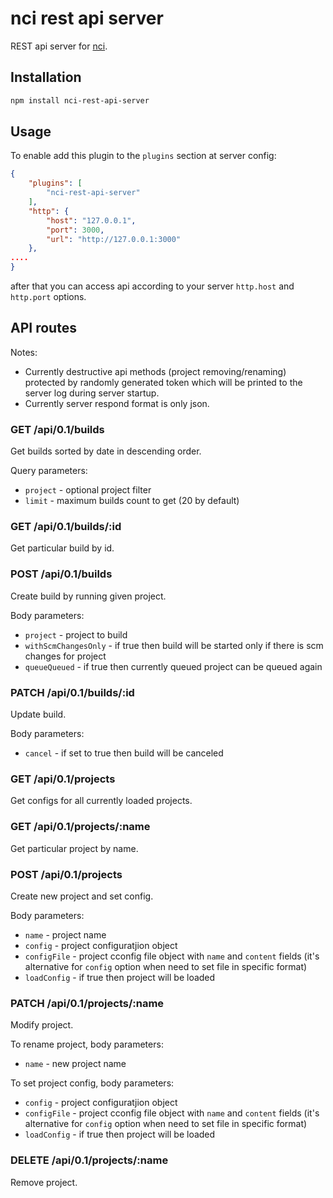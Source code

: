 # nci rest api server

REST api server for [nci](https://github.com/node-ci/nci).


## Installation

```sh
npm install nci-rest-api-server
```


## Usage

To enable add this plugin to the `plugins` section at server config:

```json
{
    "plugins": [
        "nci-rest-api-server"
    ],
    "http": {
        "host": "127.0.0.1",
        "port": 3000,
        "url": "http://127.0.0.1:3000"
    },
....
}
```

after that you can access api according to your server `http.host` and
`http.port` options.


## API routes

Notes:

 - Currently destructive api methods (project removing/renaming)
protected by randomly generated token which will be printed to the server log
during server startup.
 - Currently server respond format is only json.


### GET /api/0.1/builds

Get builds sorted by date in descending order.

Query parameters:
 - `project` - optional project filter
 - `limit` - maximum builds count to get (20 by default)


### GET /api/0.1/builds/:id

Get particular build by id.


### POST /api/0.1/builds

Create build by running given project.

Body parameters:
 - `project` - project to build
 - `withScmChangesOnly` - if true then build will be started only if
there is scm changes for project
 - `queueQueued` - if true then currently queued project can be queued
again


### PATCH /api/0.1/builds/:id

Update build.

Body parameters:
 - `cancel` - if set to true then build will be canceled


### GET /api/0.1/projects

Get configs for all currently loaded projects.


### GET /api/0.1/projects/:name

Get particular project by name.


### POST /api/0.1/projects

Create new project and set config.

Body parameters:
 - `name` - project name
 - `config` - project configuratjion object
 - `configFile` - project cconfig file object with `name` and `content` fields
(it's alternative for `config` option when need to set file in specific format)
 - `loadConfig` - if true then project will be loaded


### PATCH /api/0.1/projects/:name

Modify project.

To rename project, body parameters:
 - `name` - new project name

To set project config, body parameters:
 - `config` - project configuratjion object
 - `configFile` - project cconfig file object with `name` and `content` fields
(it's alternative for `config` option when need to set file in specific format)
 - `loadConfig` - if true then project will be loaded


### DELETE /api/0.1/projects/:name

Remove project.
